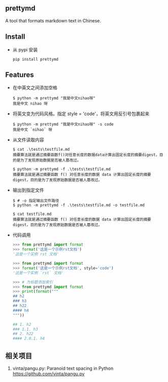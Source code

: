 prettymd
--------


A tool that formats markdown text in Chinese.


Install
-------

- 从 pypi 安装
    ```shell
    pip install prettymd
    ```


Features
--------


- 在中英文之间添加空格
    ```shell
    $ python -m prettymd "我是中文nihao呀"
    我是中文 nihao 呀
    ```

- 将英文变为代码风格。指定 style = 'code'，将英文用反引号包裹起来
    ```shell
    $ python -m prettymd "我是中文nihao呀" -s code
    我是中文 `nihao` 呀
    ```

- 从文件读取内容
    ```shell
    $ cat .\tests\testfile.md
    摘要算法就是通过摘要函数f()对任意长度的数据data计算出固定长度的摘要digest，目的是为了发现原始数据是否被人篡改过。

    $ python -m prettymd -f .\tests\testfile.md
    摘要算法就是通过摘要函数 f() 对任意长度的数据 data 计算出固定长度的摘要 digest，目的是为了发现原始数据是否被人篡改过。
    ```

- 输出到指定文件
    ```shell
    $ # -o 指定输出文件路径
    $ python -m prettymd -f .\tests\testfile.md -o testfile.md

    $ cat testfile.md
    摘要算法就是通过摘要函数 f() 对任意长度的数据 data 计算出固定长度的摘要 digest，目的是为了发现原始数据是否被人篡改过。
    ```

- 代码调用
    ```python
    >>> from prettymd import format
    >>> format('这是一个示例rst文档')
    '这是一个实例 rst 文档'

    >>> from prettymd import format
    >>> format('这是一个示例rst文档', style='code')
    '这是一个实例 `rst` 文档'

    >>> # 为标题添加索引
    >>> from prettymd import format
    >>> print(format("""
    ## h2
    ### h3
    ## h22
    #### h4
    """))

    ## 1. h2
    ### 1.1. h3
    ## 2. h22
    #### 2.0.1. h4
    ```

相关项目
------



1. vinta/pangu.py: Paranoid text spacing in Python <https://github.com/vinta/pangu.py>
